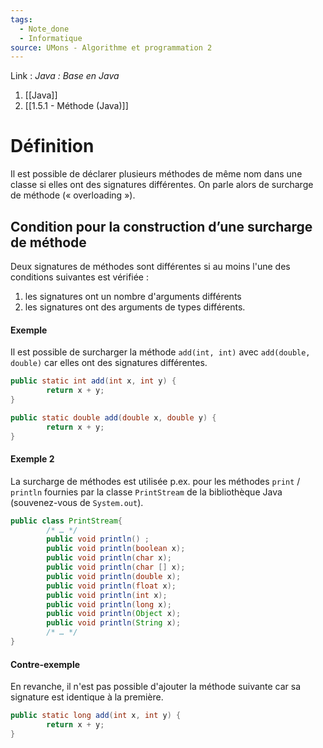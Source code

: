 ```yaml
---
tags:
  - Note_done
  - Informatique
source: UMons - Algorithme et programmation 2
---
```


Link :
_Java : Base en Java_
1. [[Java]]
2. [[1.5.1 - Méthode (Java)]]

# Définition
Il est possible de déclarer plusieurs méthodes de même nom dans une classe si elles ont des signatures différentes. 
On parle alors de surcharge de méthode (« overloading »).

## Condition pour la construction d’une surcharge de méthode 
Deux signatures de méthodes sont différentes si au moins l'une des conditions suivantes est vérifiée :
1. les signatures ont un nombre d'arguments différents
2. les signatures ont des arguments de types différents.

#### Exemple
Il est possible de surcharger la méthode `add(int, int)` avec `add(double, double)` car elles ont des signatures différentes.

```java
public static int add(int x, int y) {
		return x + y;
}

public static double add(double x, double y) {
		return x + y;
}
```

#### Exemple 2
La surcharge de méthodes est utilisée p.ex. pour les méthodes `print` / `println` fournies par la classe `PrintStream` de la bibliothèque Java (souvenez-vous de `System.out`). 
```java
public class PrintStream{
		/* … */
		public void println() ;
		public void println(boolean x);
		public void println(char x);
		public void println(char [] x);
		public void println(double x);
		public void println(float x);
		public void println(int x);
		public void println(long x);
		public void println(Object x);
		public void println(String x);
		/* … */
}
```


#### Contre-exemple
En revanche, il n'est pas possible d'ajouter la méthode suivante car sa signature est identique à la première.

```java
public static long add(int x, int y) {
		return x + y;
}
```

